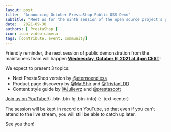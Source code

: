 ```yaml
---
layout: post
title:  "Announcing October PrestaShop Public OSS Demo"
subtitle: "Meet us for the ninth session of the open source project's public demo"
date:   2021-09-30
authors: [ PrestaShop ]
icon: icon-video-camera
tags: [contribute, event, community]
---
```


Friendly reminder, the next session of public demonstration from the maintainers team will happen [**Wednesday, October 6, 2021 at 4pm CEST**](https://www.youtube.com/watch?v=x37-QOockEo)!

We expect to present 3 topics:
- Next PrestaShop version by [@eternoendless](https://github.com/eternoendless)
- Product page discovery by [@MatShir](https://github.com/MatShir) and [@TristanLDD](https://github.com/TristanLDD)
- Content style guide by [@Julievrz](https://github.com/Julievrz) and [@prestascott](https://github.com/prestascott)

[Join us on YouTube!](https://www.youtube.com/watch?v=x37-QOockEo){: .btn .btn-lg .btn-info}
{: .text-center}

The session will be kept in record on YouTube, so that even if you can't attend to the live stream, you will still be able to catch up later.

See you then!
